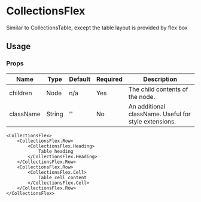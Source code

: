 # CollectionsFlex
Similar to CollectionsTable, except the table layout is provided by flex box

## Usage

### Props

| Name                  | Type          | Default       | Required | Description                                         |
| --------------------- |-------------- | ------------- | -------- |---------------------------------------------------- |
| children              | Node          | n/a           | Yes      | The child contents of the node.  |
| className             | String        | ''            | No       | An additional className. Useful for style extensions. |

```
<CollectionsFlex>
    <CollectionsFlex.Row>
        <CollectionsFlex.Heading>
            Table heading
        </CollectionsFlex.Heading>
    </CollectionsFlex.Row>
    <CollectionsFlex.Row>
        <CollectionsFlex.Cell>
            Table cell content
        </CollectionsFlex.Cell>
    </CollectionsFlex.Row>
</CollectionsFlex>
```
